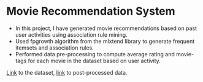 
# Movie Recommendation System

* In this project, I have generated movie recommendations based on past user activities using association rule mining.
* Used fpgrowth algorithm from the mlxtend library to generate frequent itemsets and association rules.
* Performed data pre-processing to compute average rating and movie-tags for each movie in the dataset based on user activity.

[Link](https://drive.google.com/drive/folders/1RbrfZdzcLAcxCx8p3hnHPsSNTuIAVNLJ?usp=sharing) to the dataset, [link](https://drive.google.com/drive/folders/1WuhxmztkupErOn7hNg02lQm9FoI4iqJ6?usp=sharing) to post-processed data.